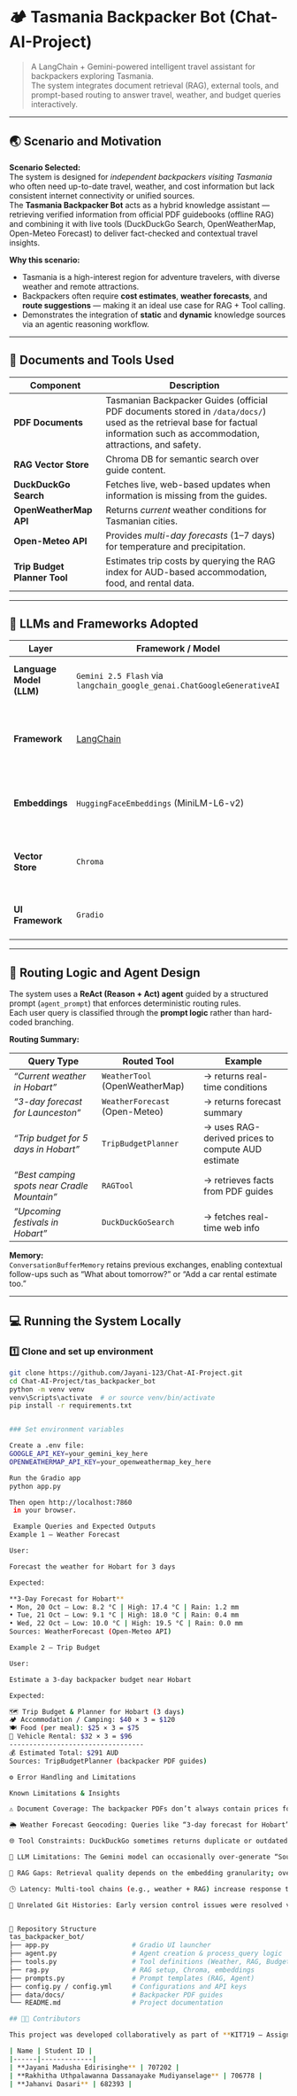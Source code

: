 # 🏕️ Tasmania Backpacker Bot (Chat-AI-Project)

> A LangChain + Gemini-powered intelligent travel assistant for backpackers exploring Tasmania.  
> The system integrates document retrieval (RAG), external tools, and prompt-based routing to answer travel, weather, and budget queries interactively.

---

## 🌏 Scenario and Motivation

**Scenario Selected:**  
The system is designed for *independent backpackers visiting Tasmania* who often need up-to-date travel, weather, and cost information but lack consistent internet connectivity or unified sources.  
The **Tasmania Backpacker Bot** acts as a hybrid knowledge assistant — retrieving verified information from official PDF guidebooks (offline RAG) and combining it with live tools (DuckDuckGo Search, OpenWeatherMap, Open-Meteo Forecast) to deliver fact-checked and contextual travel insights.

**Why this scenario:**  
- Tasmania is a high-interest region for adventure travelers, with diverse weather and remote attractions.  
- Backpackers often require **cost estimates**, **weather forecasts**, and **route suggestions** — making it an ideal use case for RAG + Tool calling.  
- Demonstrates the integration of **static** and **dynamic** knowledge sources via an agentic reasoning workflow.

---

## 📄 Documents and Tools Used

| Component | Description |
|------------|-------------|
| **PDF Documents** | Tasmanian Backpacker Guides (official PDF documents stored in `/data/docs/`) used as the retrieval base for factual information such as accommodation, attractions, and safety. |
| **RAG Vector Store** | Chroma DB for semantic search over guide content. |
| **DuckDuckGo Search** | Fetches live, web-based updates when information is missing from the guides. |
| **OpenWeatherMap API** | Returns *current* weather conditions for Tasmanian cities. |
| **Open-Meteo API** | Provides *multi-day forecasts* (1–7 days) for temperature and precipitation. |
| **Trip Budget Planner Tool** | Estimates trip costs by querying the RAG index for AUD-based accommodation, food, and rental data. |

---

## 🤖 LLMs and Frameworks Adopted

| Layer | Framework / Model | Purpose |
|-------|-------------------|----------|
| **Language Model (LLM)** | `Gemini 2.5 Flash` via `langchain_google_genai.ChatGoogleGenerativeAI` | ReAct-style reasoning, tool calling, and summarisation. |
| **Framework** | [LangChain](https://python.langchain.com/) | Agent creation, memory management, and retrieval orchestration. |
| **Embeddings** | `HuggingFaceEmbeddings` (MiniLM-L6-v2) | Used to embed PDF chunks for semantic retrieval. |
| **Vector Store** | `Chroma` | Persistent local vector store for document chunks. |
| **UI Framework** | `Gradio` | Lightweight chat interface with example prompts. |

---

## 🔀 Routing Logic and Agent Design

The system uses a **ReAct (Reason + Act) agent** guided by a structured prompt (`agent_prompt`) that enforces deterministic routing rules.  
Each user query is classified through the **prompt logic** rather than hard-coded branching.

**Routing Summary:**

| Query Type | Routed Tool | Example |
|-------------|-------------|----------|
| *“Current weather in Hobart”* | `WeatherTool` (OpenWeatherMap) | → returns real-time conditions |
| *“3-day forecast for Launceston”* | `WeatherForecast` (Open-Meteo) | → returns forecast summary |
| *“Trip budget for 5 days in Hobart”* | `TripBudgetPlanner` | → uses RAG-derived prices to compute AUD estimate |
| *“Best camping spots near Cradle Mountain”* | `RAGTool` | → retrieves facts from PDF guides |
| *“Upcoming festivals in Hobart”* | `DuckDuckGoSearch` | → fetches real-time web info |

**Memory:**  
`ConversationBufferMemory` retains previous exchanges, enabling contextual follow-ups such as “What about tomorrow?” or “Add a car rental estimate too.”

---

## 💻 Running the System Locally

### 1️⃣ Clone and set up environment
```bash
git clone https://github.com/Jayani-123/Chat-AI-Project.git
cd Chat-AI-Project/tas_backpacker_bot
python -m venv venv
venv\Scripts\activate  # or source venv/bin/activate
pip install -r requirements.txt


### Set environment variables

Create a .env file:
GOOGLE_API_KEY=your_gemini_key_here
OPENWEATHERMAP_API_KEY=your_openweathermap_key_here

Run the Gradio app
python app.py

Then open http://localhost:7860
 in your browser.

 Example Queries and Expected Outputs
Example 1 — Weather Forecast

User:

Forecast the weather for Hobart for 3 days

Expected:

**3-Day Forecast for Hobart**
• Mon, 20 Oct — Low: 8.2 °C | High: 17.4 °C | Rain: 1.2 mm
• Tue, 21 Oct — Low: 9.1 °C | High: 18.0 °C | Rain: 0.4 mm
• Wed, 22 Oct — Low: 10.0 °C | High: 19.5 °C | Rain: 0.0 mm
Sources: WeatherForecast (Open-Meteo API)

Example 2 — Trip Budget

User:

Estimate a 3-day backpacker budget near Hobart

Expected:

🗺️ Trip Budget & Planner for Hobart (3 days)
🏕️ Accommodation / Camping: $40 × 3 = $120
🍽️ Food (per meal): $25 × 3 = $75
🚗 Vehicle Rental: $32 × 3 = $96
----------------------------------
💰 Estimated Total: $291 AUD
Sources: TripBudgetPlanner (backpacker PDF guides)

⚙️ Error Handling and Limitations

Known Limitations & Insights

⚠️ Document Coverage: The backpacker PDFs don’t always contain prices for food or accommodation in every region.

🌦️ Weather Forecast Geocoding: Queries like “3-day forecast for Hobart” initially failed due to string cleaning issues (hyphens, dashes). Fixed via regex sanitization.

🌐 Tool Constraints: DuckDuckGo sometimes returns duplicate or outdated links when no strong keywords are given.

💬 LLM Limitations: The Gemini model can occasionally over-generate “Sources” twice; handled with regex cleanup.

🧩 RAG Gaps: Retrieval quality depends on the embedding granularity; overly small chunks reduce context coherence.

🕒 Latency: Multi-tool chains (e.g., weather + RAG) increase response time slightly.

🧱 Unrelated Git Histories: Early version control issues were resolved via --allow-unrelated-histories merge.


🧩 Repository Structure
tas_backpacker_bot/
├── app.py                     # Gradio UI launcher
├── agent.py                   # Agent creation & process_query logic
├── tools.py                   # Tool definitions (Weather, RAG, Budget, Search)
├── rag.py                     # RAG setup, Chroma, embeddings
├── prompts.py                 # Prompt templates (RAG, Agent)
├── config.py / config.yml     # Configurations and API keys
├── data/docs/                 # Backpacker PDF guides
└── README.md                  # Project documentation

## 👩‍💻 Contributors

This project was developed collaboratively as part of **KIT719 – Assignment 2** at the **University of Tasmania**.

| Name | Student ID |
|------|-------------|
| **Jayani Madusha Edirisinghe** | 707202 |
| **Rakhitha Uthpalawanna Dassanayake Mudiyanselage** | 706778 |
| **Jahanvi Dasari** | 682393 |
